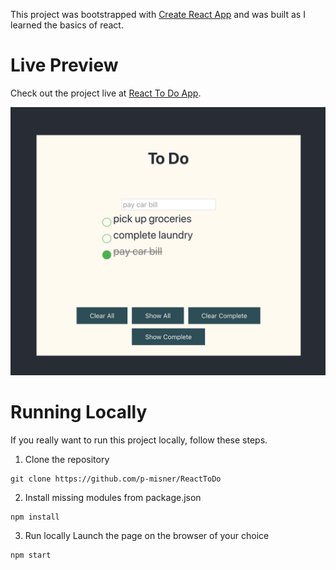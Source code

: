 This project was bootstrapped with [Create React App](https://github.com/facebook/create-react-app) and was built as I learned the basics of react.

# Live Preview

Check out the project live at [React To Do App](https://p-misner.github.io/ReactToDo).

![still image of the To Do app interface](./images/todo.png)

# Running Locally

If you really want to run this project locally, follow these steps.

1. Clone the repository

```
git clone https://github.com/p-misner/ReactToDo
```

2. Install missing modules from package.json

```
npm install
```

3. Run locally
   Launch the page on the browser of your choice

```
npm start
```
